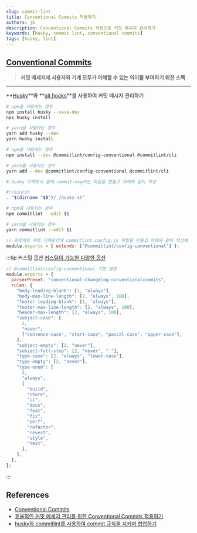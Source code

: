 ```yaml
---
slug: commit-lint
title: Conventional Commits 적용하기
authors: jb
description: Conventional Commits 적용으로 커밋 메시지 관리하기
keywords: [husky, commit lint, conventional commits]
tags: [husky, lint]
---
```


## [Conventional Commits](https://www.conventionalcommits.org/ko/v1.0.0/)

> **커밋 메세지에 사용자와 기계 모두가 이해할 수 있는 의미를 부여하기 위한 스펙**

---

**[Husky](https://github.com/typicode/husky)**와 **[git hooks](https://git-scm.com/book/ko/v2/Git%EB%A7%9E%EC%B6%A4-Git-Hooks)**를 사용하여 커밋 메시지 관리하기

```bash
# npm을 사용하는 경우
npm install husky --save-dev
npx husky install

# yarn을 사용하는 경우
yarn add husky --dev
yarn husky install
```

```bash
# npm을 사용하는 경우
npm install --dev @commitlint/config-conventional @commitlint/cli

# yarn을 사용하는 경우
yarn add --dev @commitlint/config-conventional @commitlint/cli
```

```bash
#.husky 디렉토리 밑에 commit-msg라는 파일을 만들고 아래와 같이 작성

#!/bin/sh
. "$(dirname "$0")/_/husky.sh"

# npm을 사용하는 경우
npm commitlint --edit $1

# yarn을 사용하는 경우
yarn commitlint --edit $1

```

```js
// 프로젝트 루트 디렉토리에 commitlint.config.js 파일을 만들고 아래와 같이 작성해 줍니다.
module.exports = { extends: ["@commitlint/config-conventional"] };
```

:::tip 커스텀 옵션
[커스텀이 가능한 다양한 옵션](https://github.com/somedaycode/husky_commitlint_test#default)

```js
// @commitlint/config-conventional 기본 설정
module.exports = {
  parserPreset: "conventional-changelog-conventionalcommits",
  rules: {
    "body-leading-blank": [1, "always"],
    "body-max-line-length": [2, "always", 100],
    "footer-leading-blank": [1, "always"],
    "footer-max-line-length": [2, "always", 100],
    "header-max-length": [2, "always", 100],
    "subject-case": [
      2,
      "never",
      ["sentence-case", "start-case", "pascal-case", "upper-case"],
    ],
    "subject-empty": [2, "never"],
    "subject-full-stop": [2, "never", "."],
    "type-case": [2, "always", "lower-case"],
    "type-empty": [2, "never"],
    "type-enum": [
      2,
      "always",
      [
        "build",
        "chore",
        "ci",
        "docs",
        "feat",
        "fix",
        "perf",
        "refactor",
        "revert",
        "style",
        "test",
      ],
    ],
  },
};
```

:::

## References

- [Conventional Commits](https://www.conventionalcommits.org/ko/v1.0.0/)
- [효율적인 커밋 메세지 관리를 위한 Conventional Commits 적용하기](https://blog.flynnpark.dev/13)
- [husky와 commitlint를 사용하여 commit 규칙을 지키며 협업하기](https://somedaycode.tistory.com/13)
